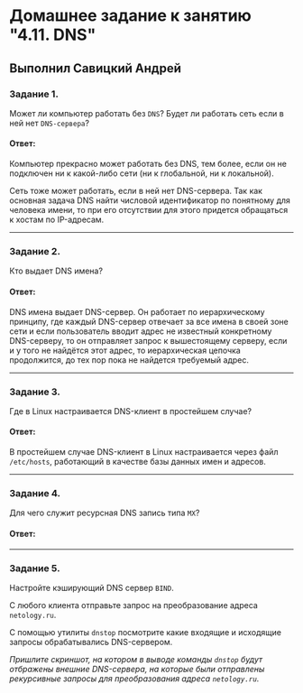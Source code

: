 # Домашнее задание к занятию "4.11. DNS"

## Выполнил Савицкий Андрей

### Задание 1. 

Может ли компьютер работать без `DNS`? Будет ли работать сеть если в ней нет `DNS-сервера`? 

#### Ответ:
 
 Компьютер прекрасно может работать без DNS, тем более, если он не подключен ни к какой-либо сети (ни к глобальной, ни к локальной). 
 
 Сеть тоже может работать, если в ней нет DNS-сервера. Так как основная задача DNS найти числовой идентификатор по понятному для человека имени, то при его отсутствии для этого придется обращаться к хостам по IP-адресам.

---

### Задание 2. 

Кто выдает DNS имена? 

#### Ответ:

DNS имена выдает DNS-сервер. Он работает по иерархическому принципу, где каждый DNS-сервер отвечает за все имена в своей зоне сети и если пользователь вводит адрес не известный конкретному DNS-серверу, то он отправляет запрос к вышестоящему серверу, если и у того не найдётся этот адрес, то иерархическая цепочка продолжится, до тех пор пока не найдется требуемый адрес.

---

### Задание 3. 

Где в Linux настраивается DNS-клиент в простейшем случае?

#### Ответ:

В простейшем случае DNS-клиент в Linux настраивается через файл `/etc/hosts`, работающий в качестве базы данных имен и адресов.

---

### Задание 4. 

Для чего служит ресурсная DNS запись типа `MX`?

#### Ответ:
---

### Задание 5. 

Настройте кэширующий DNS сервер `BIND`. 

С любого клиента отправьте запрос на преобразование адреса `netology.ru`.

С помощью утилиты `dnstop` посмотрите какие входящие и исходящие запросы обрабатывались DNS-сервером.

*Пришлите скриншот, на котором в выводе команды `dnstop` будут отбражены внешние DNS-сервера, на которые были отправлены рекурсивные запросы для преобразования адреса `netology.ru`.*


